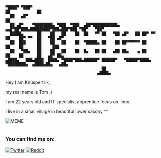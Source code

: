 ```                                                                                ▄▄            
▀████▀ ▀███▀                                                         ██            ██            
  ██   ▄█▀                                                           ██                          
  ██ ▄█▀    ▀████████▄ ▀███  ▀███  ▄██▀███████████▄  ▄▄█▀██▀███▄█████████▀███▄███▀███ ▀██▀   ▀██▀
  █████▄      ██    ██   ██    ██  ██   ▀▀ ██   ▀██ ▄█▀   ██ ██▀ ▀▀  ██    ██▀ ▀▀  ██   ▀██ ▄█▀  
  ██  ███     ██    ██   ██    ██  ▀█████▄ ██    ██ ██▀▀▀▀▀▀ ██      ██    ██      ██     ███    
  ██   ▀██▄   ██    ██   ██    ██  █▄   ██ ██   ▄██ ██▄    ▄ ██      ██    ██      ██   ▄█▀ ██▄  
▄████▄   ███▄████  ████▄ ▀████▀███▄██████▀ ██████▀   ▀█████▀████▄    ▀████████▄  ▄████▄██▄   ▄██▄
                                           ██                                                    
                                         ▄████▄                                                  
```
Hey I am Knuspertrix,

my real name is Tom ;)

I am 22 years old and IT specialist apprentice focus on linux.

I live in a small village in beautiful lower saxony ^^

![MEME](https://i.imgflip.com/86nnnu.jpg)
#
### You can find me on:
[![Twitter](https://cdn.svgporn.com/logos/twitter.svg)](https://twitter.com/Knuspertrix_ork) [![Reddit](https://cdn.svgporn.com/logos/reddit.svg)](https://www.reddit.com/user/knuspertrix) 


